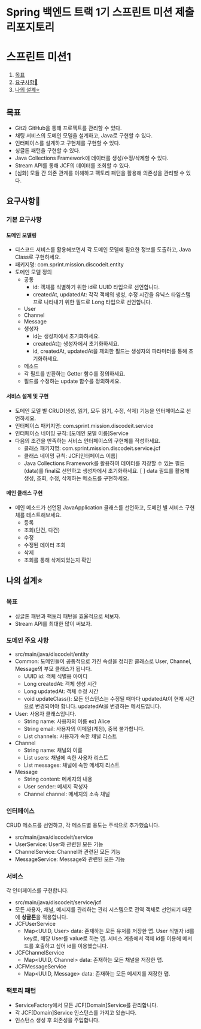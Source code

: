 # Spring 백엔드 트랙 1기 스프린트 미션 제출 리포지토리
# 스프린트 미션1


1. [목표](#목표)
2. [요구사항💟](#요구사항)
3. [나의 설계⭐](#나의-설계)

## 목표
- Git과 GitHub을 통해 프로젝트를 관리할 수 있다.
- 채팅 서비스의 도메인 모델을 설계하고, Java로 구현할 수 있다.
- 인터페이스를 설계하고 구현체를 구현할 수 있다.
- 싱글톤 패턴을 구현할 수 있다.
- Java Collections Framework에 데이터를 생성/수정/삭제할 수 있다.
- Stream API를 통해 JCF의 데이터를 조회할 수 있다.
- [심화] 모듈 간 의존 관계를 이해하고 팩토리 패턴을 활용해 의존성을 관리할 수 있다.


## 요구사항💟
### 기본 요구사항
#### 도메인 모델링
- 디스코드 서비스를 활용해보면서 각 도메인 모델에 필요한 정보를 도출하고, Java Class로 구현하세요.
- 패키지명: com.sprint.mission.discodeit.entity
- 도메인 모델 정의
  - 공통
    - id: 객체를 식별하기 위한 id로 UUID 타입으로 선언합니다.
    - createdAt, updatedAt: 각각 객체의 생성, 수정 시간을 유닉스 타임스탬프로 나타내기 위한 필드로 Long 타입으로 선언합니다.
  - User
  - Channel
  - Message
  - 생성자
    - id는 생성자에서 초기화하세요.
    - createdAt는 생성자에서 초기화하세요.
    - id, createdAt, updatedAt을 제외한 필드는 생성자의 파라미터를 통해 초기화하세요.
  - 메소드
  - 각 필드를 반환하는 Getter 함수를 정의하세요.
  - 필드를 수정하는 update 함수를 정의하세요.
#### 서비스 설계 및 구현
-  도메인 모델 별 CRUD(생성, 읽기, 모두 읽기, 수정, 삭제) 기능을 인터페이스로 선언하세요.
  - 인터페이스 패키지명: com.sprint.mission.discodeit.service
  - 인터페이스 네이밍 규칙: [도메인 모델 이름]Service
- 다음의 조건을 만족하는 서비스 인터페이스의 구현체를 작성하세요.
  - 클래스 패키지명: com.sprint.mission.discodeit.service.jcf
  - 클래스 네이밍 규칙: JCF[인터페이스 이름]
  - Java Collections Framework를 활용하여 데이터를 저장할 수 있는 필드(data)를 final로 선언하고 생성자에서 초기화하세요.
[ ] data 필드를 활용해 생성, 조회, 수정, 삭제하는 메소드를 구현하세요.

#### 메인 클래스 구현
- 메인 메소드가 선언된 JavaApplication 클래스를 선언하고, 도메인 별 서비스 구현체를 테스트해보세요.
  - 등록
  - 조회(단건, 다건)
  - 수정
  - 수정된 데이터 조회
  - 삭제
  - 조회를 통해 삭제되었는지 확인

## 나의 설계⭐

### 목표
- 싱글톤 패턴과 팩토리 패턴을 효율적으로 써보자.
- Stream API를 최대한 많이 써보자.
  
### 도메인 주요 사항
- src/main/java/discodeit/entity
- Common: 도메인들이 공통적으로 가진 속성을 정리한 클래스로 User, Channel, Message의 부모 클래스가 됩니다.
  - UUID id: 객체 식별용 아이디
  - Long createdAt: 객체 생성 시간
  - Long updatedAt: 객체 수정 시간
  - void updateClass(): 모든 인스턴스는 수정될 때마다 updatedAt이 현재 시간으로 변경되어야 합니다. updatedAt을 변경하는 메서드입니다.
- User: 사용자 클래스입니다.
  - String name: 사용자의 이름 ex) Alice
  - String email: 사용자의 이메일(계정), 중복 불가합니다.
  - List<Channel> channels: 사용자가 속한 채널 리스트
- Channel
  - String name: 채널의 이름
  - List<User> users: 채널에 속한 사용자 리스트
  - List<Message> messages: 채널에 속한 메세지 리스트
- Message
  - String content: 메세지의 내용
  - User sender: 메세지 작성자
  - Channel channel: 메세지의 소속 채널
    
### 인터페이스
CRUD 메소드를 선언하고, 각 메소드별 용도는 주석으로 추가했습니다.
- src/main/java/discodeit/service
- UserService: User와 관련된 모든 기능
- ChannelService: Channel과 관련된 모든 기능
- MessageService: Message와 관련된 모든 기능

### 서비스
각 인터페이스를 구현합니다.
- src/main/java/discodeit/service/jcf
- 모든 사용자, 채널, 메시지를 관리하는 관리 시스템으로 전역 객체로 선언되기 때문에 **싱글톤**을 적용합니다.
- JCFUserService
  - Map<UUID, User> data: 존재하는 모든 유저를 저장한 맵. User 식별자 id를 key로, 해당 User를 value로 하는 맵. 서비스 계층에서 객체 id를 이용해 메서드를 호출하고 싶어 id를 이용했습니다.
- JCFChannelService
  - Map<UUID, Channel> data: 존재하는 모든 채널을 저장한 맵.
- JCFMessageService
  - Map<UUID, Message> data: 존재하는 모든 메세지를 저장한 맵.

  
### 팩토리 패턴
- ServiceFactory에서 모든 JCF[Domain]Service를 관리합니다.
- 각 JCF[Domain]Service 인스턴스를 가지고 있습니다.
- 인스턴스 생성 후 의존성을 주입합니다.
